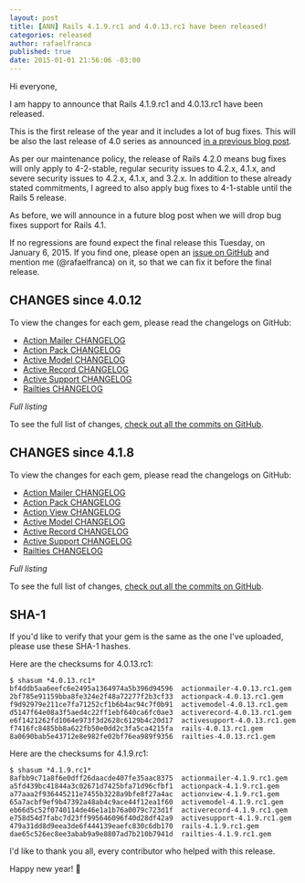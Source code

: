 ```yaml
---
layout: post
title: [ANN] Rails 4.1.9.rc1 and 4.0.13.rc1 have been released!
categories: released
author: rafaelfranca
published: true
date: 2015-01-01 21:56:06 -03:00
---
```


Hi everyone,

I am happy to announce that Rails 4.1.9.rc1 and 4.0.13.rc1 have been released.

This is the first release of the year and it includes a lot of bug fixes. This will be also
the last release of 4.0 series as announced
[in a previous blog post](http://weblog.rubyonrails.org/2014/9/12/Rails-4-1-6-and-4-0-10-has-been-released/).

As per our maintenance policy, the release of Rails 4.2.0 means bug fixes will only apply to 4-2-stable,
regular security issues to 4.2.x, 4.1.x, and severe security issues to 4.2.x, 4.1.x, and 3.2.x.
In addition to these already stated commitments, I agreed to also apply bug fixes to 4-1-stable
until the Rails 5 release.

As before, we will announce in a future blog post when we will drop bug fixes support
for Rails 4.1.

If no regressions are found expect the final release this Tuesday, on January 6, 2015.
If you find one, please open an [issue on GitHub](https://github.com/rails/rails/issues/new)
and mention me (@rafaelfranca) on it, so that we can fix it before the final release.

## CHANGES since 4.0.12

To view the changes for each gem, please read the changelogs on GitHub:

* [Action Mailer CHANGELOG](https://github.com/rails/rails/blob/v4.0.13.rc1/actionmailer/CHANGELOG.md)
* [Action Pack CHANGELOG](https://github.com/rails/rails/blob/v4.0.13.rc1/actionpack/CHANGELOG.md)
* [Active Model CHANGELOG](https://github.com/rails/rails/blob/v4.0.13.rc1/activemodel/CHANGELOG.md)
* [Active Record CHANGELOG](https://github.com/rails/rails/blob/v4.0.13.rc1/activerecord/CHANGELOG.md)
* [Active Support CHANGELOG](https://github.com/rails/rails/blob/v4.0.13.rc1/activesupport/CHANGELOG.md)
* [Railties CHANGELOG](https://github.com/rails/rails/blob/v4.0.13.rc1/railties/CHANGELOG.md)

*Full listing*

To see the full list of changes, [check out all the commits on
GitHub](https://github.com/rails/rails/compare/v4.0.12...v4.0.13.rc1).

## CHANGES since 4.1.8

To view the changes for each gem, please read the changelogs on GitHub:

* [Action Mailer CHANGELOG](https://github.com/rails/rails/blob/v4.1.9.rc1/actionmailer/CHANGELOG.md)
* [Action Pack CHANGELOG](https://github.com/rails/rails/blob/v4.1.9.rc1/actionpack/CHANGELOG.md)
* [Action View CHANGELOG](https://github.com/rails/rails/blob/v4.1.9.rc1/actionview/CHANGELOG.md)
* [Active Model CHANGELOG](https://github.com/rails/rails/blob/v4.1.9.rc1/activemodel/CHANGELOG.md)
* [Active Record CHANGELOG](https://github.com/rails/rails/blob/v4.1.9.rc1/activerecord/CHANGELOG.md)
* [Active Support CHANGELOG](https://github.com/rails/rails/blob/v4.1.9.rc1/activesupport/CHANGELOG.md)
* [Railties CHANGELOG](https://github.com/rails/rails/blob/v4.1.9.rc1/railties/CHANGELOG.md)

*Full listing*

To see the full list of changes, [check out all the commits on
GitHub](https://github.com/rails/rails/compare/v4.1.8...v4.1.9.rc1).

## SHA-1

If you'd like to verify that your gem is the same as the one I've uploaded,
please use these SHA-1 hashes.

Here are the checksums for 4.0.13.rc1:

```
$ shasum *4.0.13.rc1*
bf4ddb5aa6eefc6e2495a1364974a5b396d94596  actionmailer-4.0.13.rc1.gem
2bf785e91159bba8fe324e2f48a72277f2b3cf33  actionpack-4.0.13.rc1.gem
f9d92979e211ce7fa71252cf1b6b4ac94c7f0b91  activemodel-4.0.13.rc1.gem
d5147f64e08a3f5aed4c22ff1ebf640ca6fc0ae3  activerecord-4.0.13.rc1.gem
e6f1421262fd1064e973f3d2628c6129b4c20d17  activesupport-4.0.13.rc1.gem
f7416fc8485bb8a622fb50e0dd2c3fa5ca4215fa  rails-4.0.13.rc1.gem
8a0690bab5e43712e8e982fe02bf76ea989f9356  railties-4.0.13.rc1.gem
```

Here are the checksums for 4.1.9.rc1:

```
$ shasum *4.1.9.rc1*
8afbb9c71a8f6e0dff26daacde407fe35aac8375  actionmailer-4.1.9.rc1.gem
a5fd439bc41844a3c02671d7425bfa71d96cfbf1  actionpack-4.1.9.rc1.gem
a77aaa2f936445211e7455b3228a9bfe8f27a4ac  actionview-4.1.9.rc1.gem
65a7acbf9ef9b47392a48ab4c9ace44f12ea1f60  activemodel-4.1.9.rc1.gem
eb66d5c52f0740114de46e1a1b76a0079c723d1f  activerecord-4.1.9.rc1.gem
e758d54d7fabc7d23ff995646096f40d28df42a9  activesupport-4.1.9.rc1.gem
479a31dd8d9eea3de6f444139eaefc830c6db170  rails-4.1.9.rc1.gem
dae65c526ec8ee3abab9a9e8807ad7b210b7941d  railties-4.1.9.rc1.gem
```

I'd like to thank you all, every contributor who helped with this release.

Happy new year! :tada:
